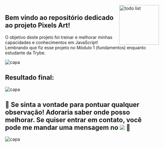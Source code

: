 <div style="display: inline_block">    
  <img align="right" alt="todo list"  width="130px" src="https://media0.giphy.com/media/3OKiYAVXJxRXK0Tv8m/giphy.gif?cid=ecf05e47n6kigixjlrsdzzof6vdj5z8t0gkoq2n6vnq04ymk&rid=giphy.gif&ct=s" />   
</div>

## Bem vindo ao repositório dedicado ao projeto Pixels Art! 
O objetivo deste projeto foi treinar e melhorar minhas capacidades e conhecimentos em JavaScript! Lembrando que fiz esse projeto no Módulo 1 (fundamentos) enquanto estudante da Trybe. 

<div>
   <img align="center" alt="capa" src="https://user-images.githubusercontent.com/95686401/159945423-31deac3c-b0ce-4503-9b62-a2995284c583.png" />
</div>

## Resultado final: 
<div>
   <img align="center" alt="capa" src="https://user-images.githubusercontent.com/95686401/160155685-e412d6a5-778a-49ec-8f31-60846b79917f.gif" />
</div>

## 🚀 Se sinta a vontade para pontuar qualquer observação! Adoraria saber onde posso melhorar. Se quiser entrar em contato, você pode me mandar uma mensagem no <a href="https://www.linkedin.com/in/vitoria-meinerz/" target="_blank"><img src="https://img.shields.io/badge/-LinkedIn-0ba2be?style=for-the-badge&logo=linkedin&logoColor=white" target="_blank"></a> 🚀

<div>
   <img align="center" alt="capa" src="https://user-images.githubusercontent.com/95686401/161973043-73d64737-7514-4b1b-ab73-47d85a0a0075.png" />
</div>
